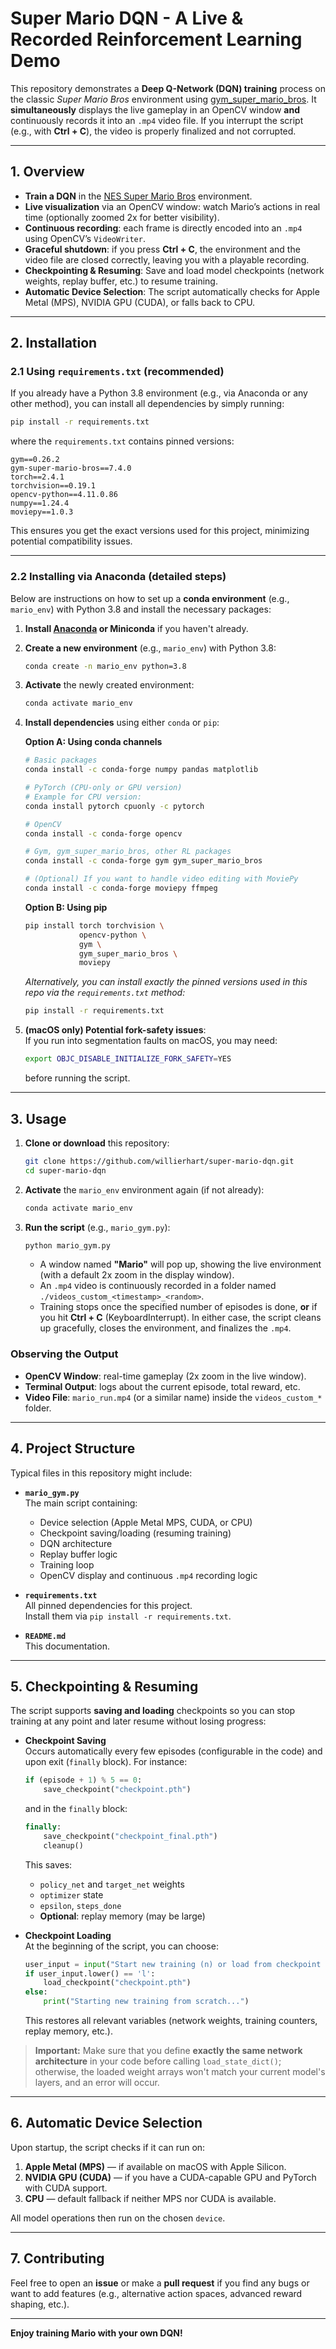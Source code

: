 # Super Mario DQN - A Live & Recorded Reinforcement Learning Demo

This repository demonstrates a **Deep Q-Network (DQN) training** process on the classic *Super Mario Bros* environment using [gym_super_mario_bros](https://github.com/Kautenja/gym-super-mario-bros). It **simultaneously** displays the live gameplay in an OpenCV window **and** continuously records it into an `.mp4` video file. If you interrupt the script (e.g., with **Ctrl + C**), the video is properly finalized and not corrupted.

---

## 1. Overview

- **Train a DQN** in the [NES Super Mario Bros](https://github.com/Kautenja/gym-super-mario-bros) environment.
- **Live visualization** via an OpenCV window: watch Mario’s actions in real time (optionally zoomed 2x for better visibility).
- **Continuous recording**: each frame is directly encoded into an `.mp4` using OpenCV’s `VideoWriter`.
- **Graceful shutdown**: if you press **Ctrl + C**, the environment and the video file are closed correctly, leaving you with a playable recording.
- **Checkpointing & Resuming**: Save and load model checkpoints (network weights, replay buffer, etc.) to resume training.
- **Automatic Device Selection**: The script automatically checks for Apple Metal (MPS), NVIDIA GPU (CUDA), or falls back to CPU.

---

## 2. Installation

### 2.1 Using `requirements.txt` (recommended)

If you already have a Python 3.8 environment (e.g., via Anaconda or any other method), you can install all dependencies by simply running:

```bash
pip install -r requirements.txt
```

where the `requirements.txt` contains pinned versions:

```text
gym==0.26.2
gym-super-mario-bros==7.4.0
torch==2.4.1
torchvision==0.19.1
opencv-python==4.11.0.86
numpy==1.24.4
moviepy==1.0.3
```

This ensures you get the exact versions used for this project, minimizing potential compatibility issues.

---

### 2.2 Installing via Anaconda (detailed steps)

Below are instructions on how to set up a **conda environment** (e.g., `mario_env`) with Python 3.8 and install the necessary packages:

1. **Install [Anaconda](https://www.anaconda.com/download) or Miniconda** if you haven't already.

2. **Create a new environment** (e.g., `mario_env`) with Python 3.8:
   ```bash
   conda create -n mario_env python=3.8
   ```
3. **Activate** the newly created environment:
   ```bash
   conda activate mario_env
   ```
4. **Install dependencies** using either `conda` or `pip`:

   **Option A: Using conda channels**
   ```bash
   # Basic packages
   conda install -c conda-forge numpy pandas matplotlib

   # PyTorch (CPU-only or GPU version)
   # Example for CPU version:
   conda install pytorch cpuonly -c pytorch

   # OpenCV
   conda install -c conda-forge opencv

   # Gym, gym_super_mario_bros, other RL packages
   conda install -c conda-forge gym gym_super_mario_bros

   # (Optional) If you want to handle video editing with MoviePy
   conda install -c conda-forge moviepy ffmpeg
   ```

   **Option B: Using pip**
   ```bash
   pip install torch torchvision \
               opencv-python \
               gym \
               gym_super_mario_bros \
               moviepy
   ```

   *Alternatively, you can install exactly the pinned versions used in this repo via the `requirements.txt` method:*
   ```bash
   pip install -r requirements.txt
   ```

5. **(macOS only) Potential fork-safety issues**:  
   If you run into segmentation faults on macOS, you may need:
   ```bash
   export OBJC_DISABLE_INITIALIZE_FORK_SAFETY=YES
   ```
   before running the script.

---

## 3. Usage

1. **Clone or download** this repository:
   ```bash
   git clone https://github.com/willierhart/super-mario-dqn.git
   cd super-mario-dqn
   ```
2. **Activate** the `mario_env` environment again (if not already):
   ```bash
   conda activate mario_env
   ```
3. **Run the script** (e.g., `mario_gym.py`):
   ```bash
   python mario_gym.py
   ```
   - A window named **"Mario"** will pop up, showing the live environment (with a default 2x zoom in the display window).
   - An `.mp4` video is continuously recorded in a folder named `./videos_custom_<timestamp>_<random>`.
   - Training stops once the specified number of episodes is done, **or** if you hit **Ctrl + C** (KeyboardInterrupt). In either case, the script cleans up gracefully, closes the environment, and finalizes the `.mp4`.

### Observing the Output

- **OpenCV Window**: real-time gameplay (2x zoom in the live window).  
- **Terminal Output**: logs about the current episode, total reward, etc.  
- **Video File**: `mario_run.mp4` (or a similar name) inside the `videos_custom_*` folder.

---

## 4. Project Structure

Typical files in this repository might include:

- **`mario_gym.py`**  
  The main script containing:
  - Device selection (Apple Metal MPS, CUDA, or CPU)  
  - Checkpoint saving/loading (resuming training)  
  - DQN architecture  
  - Replay buffer logic  
  - Training loop  
  - OpenCV display and continuous `.mp4` recording logic

- **`requirements.txt`**  
  All pinned dependencies for this project.  
  Install them via `pip install -r requirements.txt`.

- **`README.md`**  
  This documentation.

---

## 5. Checkpointing & Resuming

The script supports **saving and loading** checkpoints so you can stop training at any point and later resume without losing progress:

- **Checkpoint Saving**  
  Occurs automatically every few episodes (configurable in the code) and upon exit (`finally` block). For instance:
  ```python
  if (episode + 1) % 5 == 0:
      save_checkpoint("checkpoint.pth")
  ```
  and in the `finally` block:
  ```python
  finally:
      save_checkpoint("checkpoint_final.pth")
      cleanup()
  ```
  This saves:
  - `policy_net` and `target_net` weights
  - `optimizer` state
  - `epsilon`, `steps_done`
  - **Optional**: replay memory (may be large)

- **Checkpoint Loading**  
  At the beginning of the script, you can choose:
  ```python
  user_input = input("Start new training (n) or load from checkpoint (l)? [n/l]: ")
  if user_input.lower() == 'l':
      load_checkpoint("checkpoint.pth")
  else:
      print("Starting new training from scratch...")
  ```
  This restores all relevant variables (network weights, training counters, replay memory, etc.).

> **Important:** Make sure that you define **exactly the same network architecture** in your code before calling `load_state_dict()`; otherwise, the loaded weight arrays won't match your current model's layers, and an error will occur.

---

## 6. Automatic Device Selection

Upon startup, the script checks if it can run on:
1. **Apple Metal (MPS)** — if available on macOS with Apple Silicon.  
2. **NVIDIA GPU (CUDA)** — if you have a CUDA-capable GPU and PyTorch with CUDA support.  
3. **CPU** — default fallback if neither MPS nor CUDA is available.  

All model operations then run on the chosen `device`.

---

## 7. Contributing

Feel free to open an **issue** or make a **pull request** if you find any bugs or want to add features (e.g., alternative action spaces, advanced reward shaping, etc.).

---

**Enjoy training Mario with your own DQN!**
